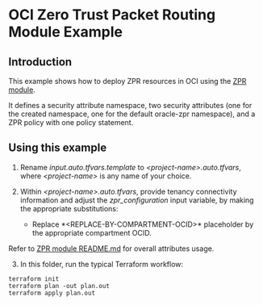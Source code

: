 # OCI Zero Trust Packet Routing Module Example

## Introduction
This example shows how to deploy ZPR resources in OCI using the [ZPR module](../..).

It defines a security attribute namespace, two security attributes (one for the created namespace, one for the default oracle-zpr namespace), and a ZPR policy with one policy statement. 

## Using this example
1. Rename *input.auto.tfvars.template* to *\<project-name\>.auto.tfvars*, where *\<project-name\>* is any name of your choice.

2. Within *\<project-name\>.auto.tfvars*, provide tenancy connectivity information and adjust the *zpr_configuration* input variable, by making the appropriate substitutions:
    - Replace \*<REPLACE-BY-COMPARTMENT-OCID\>* placeholder by the appropriate compartment OCID.

Refer to [ZPR module README.md](../../README.md) for overall attributes usage.

3. In this folder, run the typical Terraform workflow:
```
terraform init
terraform plan -out plan.out
terraform apply plan.out
```
